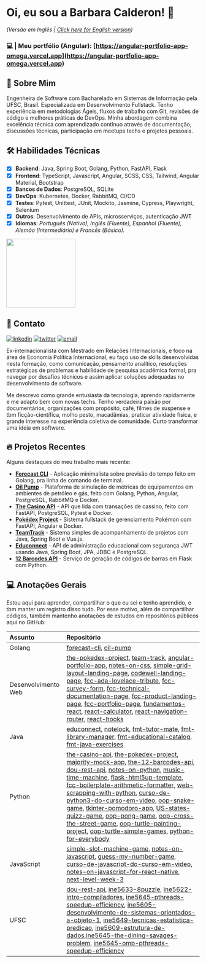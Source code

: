 # Oi, eu sou a Barbara Calderon! 👋

_(Versão em Inglês | [Click here for English version](https://github.com/barbaracalderon/barbaracalderon-pt/blob/main/README.md))_

### **💻 | Meu portfólio (Angular)**: [https://angular-portfolio-app-omega.vercel.app](https://angular-portfolio-app-omega.vercel.app)

## 🚀 Sobre Mim

Engenheira de Software com Bacharelado em Sistemas de Informação pela UFSC, Brasil. Especializada em Desenvolvimento Fullstack. Tenho experiência em metodologias Ágeis, fluxos de trabalho com Git, revisões de código e melhores práticas de DevOps. Minha abordagem combina excelência técnica com aprendizado contínuo através de documentação, discussões técnicas, participação em meetups techs e projetos pessoais.

## 🛠 Habilidades Técnicas

- [x] **Backend**: Java, Spring Boot, Golang, Python, FastAPI, Flask
- [x] **Frontend**: TypeScript, Javascript, Angular, SCSS, CSS, Tailwind, Angular Material, Bootstrap
- [x] **Bancos de Dados**: PostgreSQL, SQLite
- [x] **DevOps**: Kubernetes, Docker, RabbitMQ, CI/CD
- [x] **Testes**: Pytest, Unittest, JUnit, Mockito, Jasmine, Cypress, Playwright, Selenium
- [x] **Outros**: Desenvolvimento de APIs, microsserviços, autenticação JWT
- [x] **Idiomas**: *Português (Nativo), Inglês (Fluente), Espanhol (Fluente), Alemão (Intermediário) e Francês (Básico).*

<p>
<img height="180em" src="https://github-readme-stats-sigma-five.vercel.app/api/top-langs/?username=barbaracalderon&layout=compact"/>
</p>

## 🔗 Contato

[![linkedin](https://img.shields.io/badge/linkedin-0A66C2?style=for-the-badge&logo=linkedin&logoColor=white)](https://www.linkedin.com/in/barbaracalderondev)
[![twitter](https://img.shields.io/badge/twitter-1DA1F2?style=for-the-badge&logo=twitter&logoColor=white)](https://twitter.com/bederoni)
[![email](https://img.shields.io/badge/email-%23BB001B.svg?&style=for-the-badge&logo=gmail&logoColor=white)](mailto:bcalderoni.ti@gmail.com)

Ex-internacionalista com Mestrado em Relações Internacionais, e foco na área de Economia Política Internacional, eu faço uso de skills desenvolvidas nesta formação, como comunicação, pensamento analítico, resoluções estratégicas de problemas e habilidade de pesquisa acadêmica formal, pra navegar por desafios técnicos e assim aplicar soluções adequadas no desenvolvimento de software. 

Me descrevo como grande entusiasta da tecnologia, aprendo rapidamente e me adapto bem com novas techs. Tenho verdadeira paixão por documentários, organizações com propósito, café, filmes de suspense e tbm ficção-científica, molho pesto, macadâmias, praticar atividade física, e grande interesse na experiência coletiva de comunidade. Curto transformar uma ideia em software.

## 🔥 Projetos Recentes

Alguns destaques do meu trabalho mais recente:
- **[Forecast CLI](https://github.com/barbaracalderon/forecast-cli)** - Aplicação minimalista sobre previsão do tempo feito em Golang, pra linha de comando de terminal.
- **[Oil Pump](https://github.com/barbaracalderon/oil-pump)** - Plataforma de simulação de métricas de equipamentos em ambientes de petróleo e gás, feito com Golang, Python, Angular, PostgreSQL, RabbitMQ e Docker.
- **[The Casino API](https://github.com/barbaracalderon/casino-backend)** - API que lida com transações de cassino, feito com FastAPI, PostgreSQL, Pytest e Docker.
- **[Pokédex Project](https://github.com/barbaracalderon/pokedex-api)** - Sistema fullstack de gerenciamento Pokémon com FastAPI, Angular e Docker.
- **[TeamTrack](https://github.com/barbaracalderon/teamtrack)** - Sistema simples de acompanhamento de projetos com Java, Spring Boot e Vue.js.
- **[Educonnect](https://github.com/barbaracalderon/fmt-educonnect)** - API de administração educacional com segurança JWT usando Java, Spring Boot, JPA, JDBC e PostgreSQL.
- **[12 Barcodes API](https://github.com/barbaracalderon/the-12-barcodes-api)** - Serviço de geração de códigos de barras em Flask com Python.

## 💻 Anotações Gerais

Estou aqui para aprender, compartilhar o que eu sei e tenho aprendido, e tbm manter um registro disso tudo. Por esse motivo, além de compartilhar códigos, também mantenho anotações de estudos em repositórios públicos aqui no GitHub:

Assunto | Repositório
:------| :--------------------
Golang | [forecast-cli](https://github.com/barbaracalderon/forecast-cli), [oil-pump](https://github.com/barbaracalderon/oil-pump)
Desenvolvimento Web| [the-pokedex-project](https://github.com/barbaracalderon/pokedex-api), [team-track](https://github.com/barbaracalderon/teamtrack), [angular-portfolio-app](https://github.com/barbaracalderon/angular-portfolio-app), [notes-on-css](https://github.com/barbaracalderon/notes-on-css), [simple-grid-layout-landing-page](https://github.com/barbaracalderon/simple-grid-layout-landing-page), [codewell-landing-page](https://github.com/barbaracalderon/codewell-landing-page), [fcc-ada-lovelace-tribute](https://github.com/barbaracalderon/fcc-ada-lovelace-tribute), [fcc-survey-form](https://github.com/barbaracalderon/fcc-survey-form), [fcc-technical-documentation-page](https://github.com/barbaracalderon/fcc-technical-documentation-page), [fcc-product-landing-page](https://github.com/barbaracalderon/fcc-product-landing-page), [fcc-portfolio-page](https://github.com/barbaracalderon/fcc-personal-portfolio), [fundamentos-react](https://github.com/barbaracalderon/fundamentos-react), [react-calculator](https://github.com/barbaracalderon/react-calculator), [react-navigation-router](https://github.com/barbaracalderon/react-navigation-router), [react-hooks](https://github.com/barbaracalderon/react-hooks)
Java | [educonnect](https://github.com/barbaracalderon/fmt-educonnect), [notelock](https://github.com/barbaracalderon/notelock), [fmt-tutor-mate](https://github.com/barbaracalderon/fmt-tutor-mate), [fmt-library-manager](https://github.com/barbaracalderon/fmt-library-manager), [fmt-educational-catalog](https://github.com/barbaracalderon/fmt-educational-catalog), [fmt-java-exercises](https://github.com/barbaracalderon/fmt-java-exercises)
Python| [the-casino-api](https://github.com/barbaracalderon/casino-backend), [the-pokedex-project](https://github.com/barbaracalderon/pokedex-api), [majority-mock-app](https://github.com/barbaracalderon/majority-mock-app), [the-12-barcodes-api](https://github.com/barbaracalderon/the-12-barcodes-api), [dou-rest-api](https://github.com/barbaracalderon/dou-rest-api),  [notes-on-python](https://github.com/barbaracalderon/notes-on-python), [music-time-machine](https://github.com/barbaracalderon/music-time-machine-spotify), [flask-html5up-template](https://github.com/barbaracalderon/flask-html5up-template), [fcc-boilerplate-arithmetic-formatter](https://github.com/barbaracalderon/fcc-boilerplate-arithmetic-formatter), [web-scrapping-with-python](https://github.com/barbaracalderon/web-scrapping-with-python), [curso-de-python3-do-curso-em-video](https://github.com/barbaracalderon/curso-de-python3-do-curso-em-video), [oop-snake-game](https://github.com/barbaracalderon/oop-snake-game), [tkinter-pomodoro-app](https://github.com/barbaracalderon/tkinter-pomodoro-app), [US-states-quizz-game](https://github.com/barbaracalderon/US-states-quizz-game), [oop-pong-game](https://github.com/barbaracalderon/oop-pong-game), [oop-cross-the-street-game](https://github.com/barbaracalderon/oop-cross-the-street-game), [oop-turtle-painting-project](https://github.com/barbaracalderon/oop-turtle-painting-project), [oop-turtle-simple-games](https://github.com/barbaracalderon/oop-turtle-simple-games), [python-for-everybody](https://github.com/barbaracalderon/python-for-everybody)
JavaScript| [simple-slot-machine-game](https://github.com/barbaracalderon/simple-slot-machine-game), [notes-on-javascript](https://github.com/barbaracalderon/notes-on-javascript),  [guess-my-number-game](https://github.com/barbaracalderon/guess-my-number-game), [curso-de-javascript-do-curso-em-video](https://github.com/barbaracalderon/curso-de-javascript-do-curso-em-video), [notes-on-javascript-for-react-native](https://github.com/barbaracalderon/notes-on-javascript-for-react-native), [next-level-week-3](https://github.com/barbaracalderon/next-level-week-3)
UFSC | [dou-rest-api](https://github.com/barbaracalderon/dou-rest-api), [ine5633-8puzzle](https://github.com/barbaracalderon/ine5633-8puzzle), [ine5622-intro-compiladores](https://github.com/barbaracalderon/ine5622-intro-compiladores), [ine5645-pthreads-speedup-efficiency](https://github.com/barbaracalderon/ine5645-pthreads-speedup-efficiency), [ine5605-desenvolvimento-de-sistemas-orientados-a-objeto-1](https://github.com/barbaracalderon/ine5605-desenvolvimento-de-sistemas-orientados-a-objeto-1), [ine5649-tecnicas-estatistica-predicao](https://github.com/barbaracalderon/ine5649-tecnicas-estatistica-predicao), [ine5609-estrutura-de-dados](https://github.com/barbaracalderon/ine5609-estrutura-de-dados),[ine5645-the-dining-savages-problem](https://github.com/barbaracalderon/ine5645-the-dining-savages-problem), [ine5645-omp-pthreads-speedup-efficiency](https://github.com/barbaracalderon/ine5645-omp-pthreads-speedup-efficiency)
